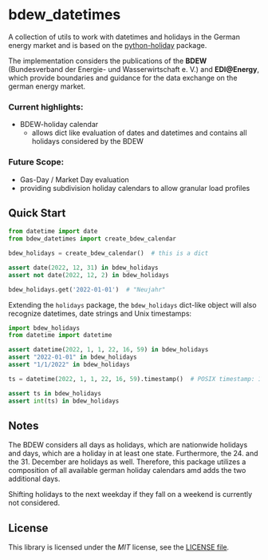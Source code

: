# bdew_datetimes

A collection of utils to work with datetimes and holidays in the German energy
market and is based on the [python-holiday](https://github.com/dr-prodigy/python-holidays) package.

The implementation considers the publications of the **BDEW** (Bundesverband der Energie- und Wasserwirtschaft e. V.) and **EDI@Energy**, which provide boundaries and guidance for the data exchange on the german energy market. 

### Current highlights:
* BDEW-holiday calendar
    * allows dict like evaluation of dates and datetimes and contains all holidays considered by the BDEW


### Future Scope:
* Gas-Day / Market Day evaluation
* providing subdivision holiday calendars to allow granular load profiles


## Quick Start

```python
from datetime import date
from bdew_datetimes import create_bdew_calendar

bdew_holidays = create_bdew_calendar()  # this is a dict

assert date(2022, 12, 31) in bdew_holidays
assert not date(2022, 12, 2) in bdew_holidays

bdew_holidays.get('2022-01-01')  # "Neujahr"
```

Extending the `holidays` package, the `bdew_holidays` dict-like object will also recognize datetimes, date strings and Unix timestamps:

```python
import bdew_holidays
from datetime import datetime

assert datetime(2022, 1, 1, 22, 16, 59) in bdew_holidays
assert "2022-01-01" in bdew_holidays
assert "1/1/2022" in bdew_holidays

ts = datetime(2022, 1, 1, 22, 16, 59).timestamp()  # POSIX timestamp: 1641071819.0

assert ts in bdew_holidays
assert int(ts) in bdew_holidays  
```
## Notes

The BDEW considers all days as holidays, which are nationwide holidays and days, which are a holiday in at least one state.
Furthermore, the 24. and the 31. December are holidays as well.
Therefore, this package utilizes a composition of all available german holiday calendars amd adds the two additional days.

Shifting holidays to the next weekday if they fall on a weekend is currently not considered.  


## License

This library is licensed under the *MIT* license, see the [LICENSE file](LICENSE).